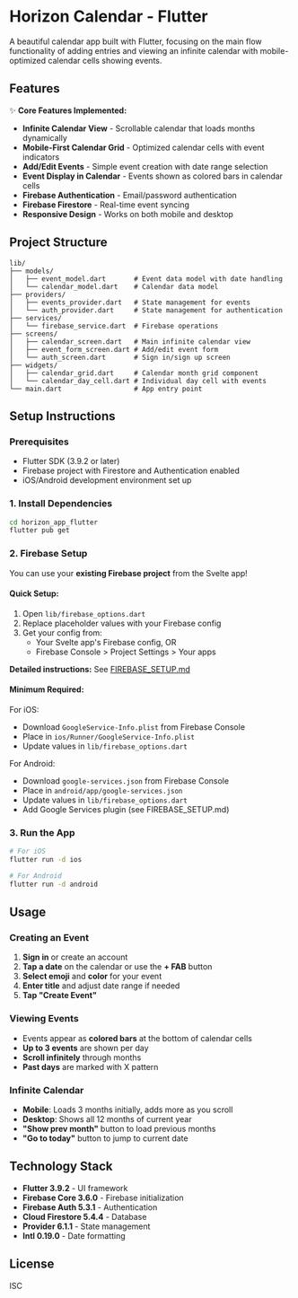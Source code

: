# Horizon Calendar - Flutter

A beautiful calendar app built with Flutter, focusing on the main flow functionality of adding entries and viewing an infinite calendar with mobile-optimized calendar cells showing events.

## Features

✨ **Core Features Implemented:**
- **Infinite Calendar View** - Scrollable calendar that loads months dynamically
- **Mobile-First Calendar Grid** - Optimized calendar cells with event indicators
- **Add/Edit Events** - Simple event creation with date range selection
- **Event Display in Calendar** - Events shown as colored bars in calendar cells
- **Firebase Authentication** - Email/password authentication
- **Firebase Firestore** - Real-time event syncing
- **Responsive Design** - Works on both mobile and desktop

## Project Structure

```
lib/
├── models/
│   ├── event_model.dart       # Event data model with date handling
│   └── calendar_model.dart    # Calendar data model
├── providers/
│   ├── events_provider.dart   # State management for events
│   └── auth_provider.dart     # State management for authentication
├── services/
│   └── firebase_service.dart  # Firebase operations
├── screens/
│   ├── calendar_screen.dart   # Main infinite calendar view
│   ├── event_form_screen.dart # Add/edit event form
│   └── auth_screen.dart       # Sign in/sign up screen
├── widgets/
│   ├── calendar_grid.dart     # Calendar month grid component
│   └── calendar_day_cell.dart # Individual day cell with events
└── main.dart                  # App entry point
```

## Setup Instructions

### Prerequisites

- Flutter SDK (3.9.2 or later)
- Firebase project with Firestore and Authentication enabled
- iOS/Android development environment set up

### 1. Install Dependencies

```bash
cd horizon_app_flutter
flutter pub get
```

### 2. Firebase Setup

You can use your **existing Firebase project** from the Svelte app!

#### Quick Setup:

1. Open `lib/firebase_options.dart`
2. Replace placeholder values with your Firebase config
3. Get your config from:
   - Your Svelte app's Firebase config, OR
   - Firebase Console > Project Settings > Your apps

**Detailed instructions:** See [FIREBASE_SETUP.md](FIREBASE_SETUP.md)

#### Minimum Required:

For iOS:
- Download `GoogleService-Info.plist` from Firebase Console
- Place in `ios/Runner/GoogleService-Info.plist`
- Update values in `lib/firebase_options.dart`

For Android:
- Download `google-services.json` from Firebase Console
- Place in `android/app/google-services.json`
- Update values in `lib/firebase_options.dart`
- Add Google Services plugin (see FIREBASE_SETUP.md)

### 3. Run the App

```bash
# For iOS
flutter run -d ios

# For Android
flutter run -d android
```

## Usage

### Creating an Event

1. **Sign in** or create an account
2. **Tap a date** on the calendar or use the **+ FAB** button
3. **Select emoji** and **color** for your event
4. **Enter title** and adjust date range if needed
5. **Tap "Create Event"**

### Viewing Events

- Events appear as **colored bars** at the bottom of calendar cells
- **Up to 3 events** are shown per day
- **Scroll infinitely** through months
- **Past days** are marked with X pattern

### Infinite Calendar

- **Mobile**: Loads 3 months initially, adds more as you scroll
- **Desktop**: Shows all 12 months of current year
- **"Show prev month"** button to load previous months
- **"Go to today"** button to jump to current date

## Technology Stack

- **Flutter 3.9.2** - UI framework
- **Firebase Core 3.6.0** - Firebase initialization
- **Firebase Auth 5.3.1** - Authentication
- **Cloud Firestore 5.4.4** - Database
- **Provider 6.1.1** - State management
- **Intl 0.19.0** - Date formatting

## License

ISC
